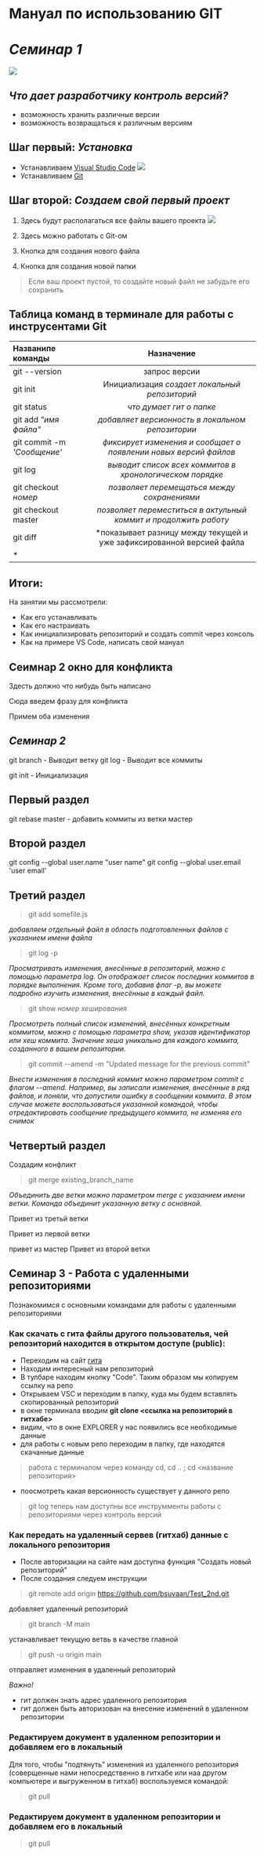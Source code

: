 # **Мануал по использованию GIT** #

# ***Семинар 1***

![](https://cs1.htmlacademy.ru/blog/git/first-aid-git/preview.png?v1.1.38)

## ***Что дает разработчику контроль версий?*** 
- возможность хранить различные версии
- возможность возвращаться к различным версиям

## Шаг первый: *Установка* ##

- Устанавливаем [Visual Studio Code]()
![](https://i.pinimg.com/originals/f2/2c/61/f22c618f03e7019b84c69831946fa09d.png)
- Устанавливаем [Git]()


## Шаг второй: *Создаем свой первый проект* ##

1. Здесь будут располагаться все файлы вашего проекта
![](https://habrastorage.org/getpro/habr/upload_files/536/76a/b32/53676ab32ff10608c9a4748af3740cbd)

2. Здесь можно работать с Git-ом

3. Кнопка для создания нового файла

4. Кнопка для создания новой папки

> Если ваш проект пустой, то создайте новый файл не забудьте его сохранить

## Таблица команд в терминале для работы с инструсентами Git ##

|Названипе команды|Назначение|
|:-|:-:|
|git --version|запрос версии|
|git init|Инициализация *создает локальный репозиторий*|
|git status|*что думает гит о папке*|
|git add *"имя файла"*|*добавляет версионность в локальном репозитории*|
|git commit -m *'Сообщение'*|*фиксирует изменения и сообщает о появлении новых версий файлов*|
|git log|*выводит список всех коммитов в хронологическом порядке*|
|git checkout *номер*|*позволяет перемещаться между сохранениями*|
|git checkout master|*позволяет переместиться в актульный коммит и продолжить работу*|
|git diff|*показывает разницу между текущей и уже зафиксированной версией файла
*|

## Итоги:

На занятии мы рассмотрели:
- Как его устанавливать
- Как его настраивать
- Как инициализировать репозиторий и создать commit через консоль
- Как на примере VS Code, написать свой мануал

## Сеимнар 2 окно для конфликта

Здесть должно что нибудь быть написано

Сюда введем фразу для конфликта

Примем оба изменения

## ***Семинар 2***

git branch - Выводит ветку
git log  - Выводит все коммиты

git init - Инициализация 

## Первый раздел

git rebase master - добавить коммиты из ветки мастер

## Второй раздел

git config --global user.name "user name"
git config --global user.email 'user email'

## Третий раздел

> git add somefile.js 

*добавляем отдельный файл в область подготовленных файлов с указанием имени файла*

> git log -p

*Просматривать изменения, внесённые в репозиторий, можно с помощью параметра log. Он отображает список последних коммитов в порядке выполнения. Кроме того, добавив флаг -p, вы можете подробно изучить изменения, внесённые в каждый файл.*

> git show *номер хеширования*

*Просмотреть полный список изменений, внесённых конкретным коммитом, можно с помощью параметра show, указав идентификатор или хеш коммита. Значение хеша уникально для каждого коммита, созданного в вашем репозитории.*

> git commit --amend -m "Updated message for the previous commit"

*Внести изменения в последний коммит можно параметром commit с флагом --amend. Например, вы записали изменения, внесённые в ряд файлов, и поняли, что допустили ошибку в сообщении коммита. В этом случае можете воспользоваться указанной командой, чтобы отредактировать сообщение предыдущего коммита, не изменяя его снимок*


## Четвертый раздел

Создадим конфликт 

> git merge existing_branch_name

*Объединить две ветки можно параметром merge с указанием имени ветки. Команда объединит указанную ветку с основной.*


Привет из третьй ветки

Привет из первой ветки 

привет из мастер
Привет из второй ветки

## Семинар 3 - Работа с удаленными репозиториями 

Познакомимся с основными командами для работы с удаленными репозиториями

### Как скачать с гита файлы другого пользователья, чей репозиторий находится в открытом доступе (public):

- Переходим на сайт [гита](https://github.com)
- Находим интересный нам репозиторий 
- В тулбаре находим кнопку "Code". Таким образом мы копируем ссылку на репо
- Открываем VSC и переходим в папку, куда мы будем вставлять скопированный репозиторий
- в окне терминала вводим **git clone <ссылка на репозиторий в гитхабе>**
- видим, что в окне EXPLORER у нас появились все необходимые данные
- для работы с новым репо переходим в папку, где находятся скачанные данные 
> работа с терминалом через команду cd, cd .. ; cd <название репозитория>
- поосмотреть какая версионность существует у данного репо
> git log
> теперь нам доступны все инструмменты работы с репозиториями через контроль версий

### Как передать на удаленный сервев (гитхаб) данные с локального репозитория

- После авторизации на сайте нам доступна функция "Создать новый репозиторий"
- После создания следуем инструкции

> git remote add origin https://github.com/bsuvaan/Test_2nd.git

добавляет удаленный репозиторий 

> git branch -M main 

устанавливает текущую ветвь в качестве главной

> git push -u origin main

отправляет изменения в удаленный репозиторий

*Важно!* 

- гит должен знать адрес удаленного репозитория
- гит должен быть авторизован на внесение изменений в удаленном репозитории

### Редактируем документ в удаленном репозитории и добавляем его в локальный

Для того, чтобы "подтянуть" изменения из удаленного репозитория (соверщенные нами непосредственно в гитхабе или наа другом компьютере и выгруженном в гитхаб) воспользуемся командой:
> git pull

### Редактируем документ в удаленном репозитории и добавляем его в локальный

 >git pull


